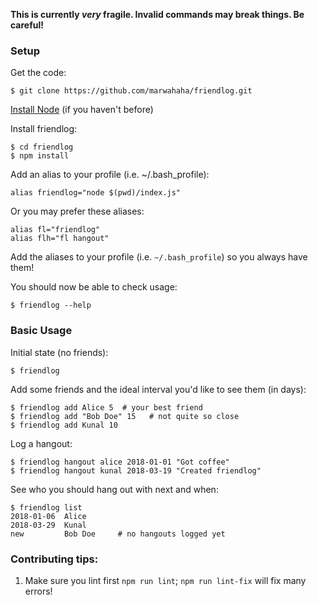 **This is currently _very_ fragile. Invalid commands may break things. Be careful!**

### Setup

Get the code:
```
$ git clone https://github.com/marwahaha/friendlog.git
```

[Install Node](https://nodejs.org/en/download/package-manager/) (if you haven't before)

Install friendlog:
```
$ cd friendlog
$ npm install
```

Add an alias to your profile (i.e. ~/.bash_profile):
```
alias friendlog="node $(pwd)/index.js"
```

Or you may prefer these aliases:
```
alias fl="friendlog"
alias flh="fl hangout"
```

Add the aliases to your profile (i.e. `~/.bash_profile`) so you always have them!

You should now be able to check usage:
```
$ friendlog --help
```

### Basic Usage

Initial state (no friends):
```
$ friendlog
```

Add some friends and the ideal interval you'd like to see them (in days):
```
$ friendlog add Alice 5  # your best friend
$ friendlog add "Bob Doe" 15   # not quite so close
$ friendlog add Kunal 10
```

Log a hangout:
```
$ friendlog hangout alice 2018-01-01 "Got coffee"
$ friendlog hangout kunal 2018-03-19 "Created friendlog"
```

See who you should hang out with next and when:
```
$ friendlog list
2018-01-06  Alice
2018-03-29  Kunal
new         Bob Doe     # no hangouts logged yet
```



### Contributing tips:
1. Make sure you lint first `npm run lint`; `npm run lint-fix` will fix many errors!
